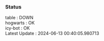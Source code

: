 ### Status


table : DOWN  
hogwarts : OK  
icy-bot : OK  
Latest Update : 2024-06-13 00:40:05.980713
